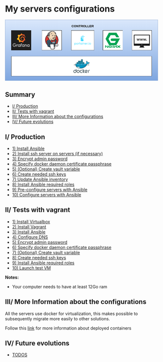 # My servers configurations

<p align="center">
  <img src="docs/img/services.png"
  alt="Docker services"/>
</p>

## Summary
- [I/ Production](#production)
- [II/ Tests with vagrant](#tests)
- [III/ More Information about the configurations](#more-info)
- [IV/ Future evolutions](#todos)

<a name="production"></a>
## I/ Production
- [1) Install Ansible](https://www.ansible.com/)
- [2) Install ssh server on servers (if necessary)](docs/install-ssh.md)
- [3) Encrypt admin password](docs/encrypt-admin-password.md)
- [4) Specify docker daemon certificate passphrase](docs/docker-daemon-certificate.md)
- [5) (Optional) Create vault variable](docs/ansible-vault.md)
- [6) Create needed ssh keys](docs/ssh-keys.md)
- [7) Update Ansible inventory](docs/update-ansible-inventory.md)
- [8) Install Ansible required roles](docs/install-ansible-required-roles.md)
- [9) Pre-configure servers with Ansible](docs/pre-configure-servers-with-ansible.md)
- [10) Configure servers with Ansible](docs/configure-servers-with-ansible.md)

<a name="tests"></a>
## II/ Tests with vagrant
- [1) Install Virtualbox](https://www.virtualbox.org/)
- [2) Install Vagrant](https://www.vagrantup.com/)
- [3) Install Ansible](https://www.ansible.com/)
- [4) Configure DNS](docs/dns-configuration.md)
- [5) Encrypt admin password](docs/encrypt-admin-password.md)
- [6) Specify docker daemon certificate passphrase](docs/docker-daemon-certificate.md)
- [7) (Optional) Create vault variable](docs/ansible-vault.md)
- [8) Create needed ssh keys](docs/ssh-keys.md)
- [9) Install Ansible required roles](docs/install-ansible-required-roles.md)
- [10) Launch test VM](docs/launch-vm.md)
 
<b>Notes:</b>
- Your computer needs to have at least 12Go ram

<a name="more-info"></a>
## III/ More Information about the configurations

All the servers use docker for virtualization, this makes possible to subsequently migrate more easily to other solutions.

Follow this [link](docs/setup-jenkins.md) for more information about deployed containers

<a name="todos"></a>
## IV/ Future evolutions
- [TODOS](TODO.md)
